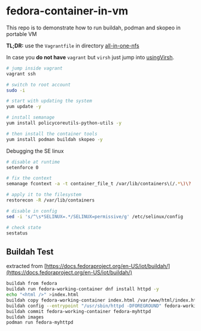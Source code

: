 # fedora-container-in-vm

This repo is to demonstrate how to run buildah, podman and skopeo in portable VM

__TL;DR:__ use the ```Vagrantfile``` in directory [all-in-one-nfs](all-in-one-nfs)

In case you __do not have__ ```vagrant``` but ```virsh``` just jump into [usingVirsh](usingVirsh).

```bash
# jump inside vagrant
vagrant ssh
```

```bash
# switch to root account
sudo -i

# start with updating the system
yum update -y

# install semanage
yum install policycoreutils-python-utils -y

# then install the container tools
yum install podman buildah skopeo -y
```

Debugging the SE linux

```bash
# disable at runtime
setenforce 0

# fix the context
semanage fcontext -a -t container_file_t /var/lib/containers\(/.*\)\?

# apply it to the filesystem
restorecon -R /var/lib/containers

# disable in config
sed -i 's/^\s*SELINUX=.*/SELINUX=permissive/g' /etc/selinux/config

# check state
sestatus
```

## Buildah Test

extracted from [https://docs.fedoraproject.org/en-US/iot/buildah/](https://docs.fedoraproject.org/en-US/iot/buildah/)

```bash
buildah from fedora
buildah run fedora-working-container dnf install httpd -y
echo "<html />" >index.html
buildah copy fedora-working-container index.html /var/www/html/index.html
buildah config --entrypoint "/usr/sbin/httpd -DFOREGROUND" fedora-working-container
buildah commit fedora-working-container fedora-myhttpd
buildah images
podman run fedora-myhttpd
```
